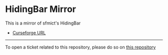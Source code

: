# HidingBar Mirror

This is a mirror of sfmict's HidingBar

- [Curseforge URL](https://www.curseforge.com/wow/addons/hidingbar)

----

To open a ticket related to this repository, please do so on [this repository](https://github.com/curseforge-mirror/.github)